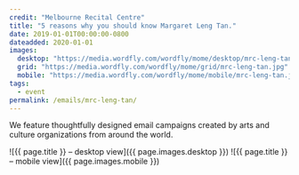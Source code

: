 ```yaml
---
credit: "Melbourne Recital Centre"
title: "5 reasons why you should know Margaret Leng Tan."
date: 2019-01-01T00:00:00-0800
dateadded: 2020-01-01
images:
  desktop: "https://media.wordfly.com/wordfly/mome/desktop/mrc-leng-tan.jpg"
  grid: "https://media.wordfly.com/wordfly/mome/grid/mrc-leng-tan.jpg"
  mobile: "https://media.wordfly.com/wordfly/mome/mobile/mrc-leng-tan.jpg"
tags:
  - event
permalink: /emails/mrc-leng-tan/
---
```

We feature thoughtfully designed email campaigns created by arts and culture organizations from around the world.

![{{ page.title }} – desktop view]({{ page.images.desktop }})
![{{ page.title }} – mobile view]({{ page.images.mobile }})
